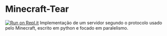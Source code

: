 # Minecraft-Tear
[![Run on Repl.it](https://repl.it/badge/github/felipedeoliveirarios/Minecraft-Tear)](https://repl.it/github/felipedeoliveirarios/Minecraft-Tear)
Implementação de um servidor segundo o protocolo usado pelo Minecraft, escrito em python e focado em paralelismo.
